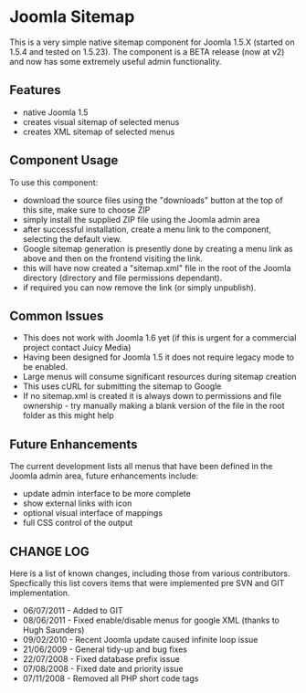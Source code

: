 Joomla Sitemap
=============

This is a very simple native sitemap component for Joomla 1.5.X (started on 1.5.4 and tested on 1.5.23).
The component is a BETA release (now at v2) and now has some extremely useful admin functionality.

Features
-------
* native Joomla 1.5
* creates visual sitemap of selected menus
* creates XML sitemap of selected menus

Component Usage
-------
To use this component:
* download the source files using the "downloads" button at the top of this site, make sure to choose ZIP
* simply install the supplied ZIP file using the Joomla admin area
* after successful installation, create a menu link to the component, selecting the default view.
* Google sitemap generation is presently done by creating a menu link as above and then on the frontend visiting the link.
* this will have now created a "sitemap.xml" file in the root of the Joomla directory (directory and file permissions dependant).
* if required you can now remove the link (or simply unpublish).

Common Issues
-------
* This does not work with Joomla 1.6 yet (if this is urgent for a commercial project contact Juicy Media)
* Having been designed for Joomla 1.5 it does not require legacy mode to be enabled.
* Large menus will consume significant resources during sitemap creation
* This uses cURL for submitting the sitemap to Google
* If no sitemap.xml is created it is always down to permissions and file ownership - try manually making a blank version of the file in the root folder as this might help

Future Enhancements
-------
The current development lists all menus that have been defined in the Joomla admin area, future enhancements include:

* update admin interface to be more complete
* show external links with icon
* optional visual interface of mappings
* full CSS control of the output

CHANGE LOG
-------
Here is a list of known changes, including those from various contributors. Specfically this list covers items that were implemented pre SVN and GIT implementation.

* 06/07/2011 - Added to GIT
* 08/06/2011 - Fixed enable/disable menus for google XML (thanks to Hugh Saunders)
* 09/02/2010 - Recent Joomla update caused infinite loop issue
* 21/06/2009 - General tidy-up and bug fixes
* 22/07/2008 - Fixed database prefix issue
* 07/08/2008 - Fixed date and priority issue
* 07/11/2008 - Removed all PHP short code tags